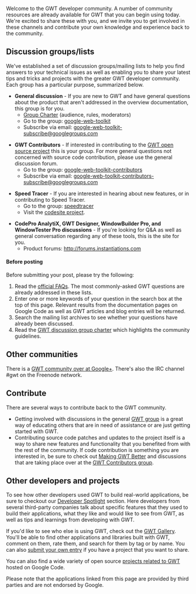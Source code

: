 <p>Welcome to the GWT developer community. A number of community resources are already available for GWT that you can begin using today. We're excited to share these with you, and we invite you to get involved in these channels and contribute your own knowledge and experience back to the community.</p>

<h2>Discussion groups/lists</h2>
<p>We've established a set of discussion groups/mailing lists to help you find answers to your technical issues as well as enabling you to share your latest tips and tricks and projects with the greater GWT developer community. Each group has a particular purpose, summarized below.</p>
<ul>
<p>
  <li>
    <b>General discussion</b> - If you are new to GWT and have general questions about the product that aren't addressed in the overview documentation, this group is for you.
    <ul>
      <li><a href="community-group-charter.html">Group Charter</a> (audience, rules, moderators)</li>
      <li>Go to the group: <a href="http://groups.google.com/group/google-web-toolkit">google-web-toolkit</a></li>
      <li>Subscribe via email: <a href="mailto:google-web-toolkit-subscribe@googlegroups.com">google-web-toolkit-subscribe@googlegroups.com</a></li>
    </ul>
  </li>
  </p>
  <p>
  <li>
    <b>GWT Contributors</b> - If interested in contributing to the <a href="makinggwtbetter.html">GWT open source project</a> this is your group. For more general questions not concerned with source code contribution, please use the general discussion forum.
    <ul>
      <li>Go to the group: <a href="http://groups.google.com/group/google-web-toolkit-contributors">google-web-toolkit-contributors</a></li>
      <li>Subscribe via email: <a href="mailto:google-web-toolkit-contributors-subscribe@googlegroups.com">google-web-toolkit-contributors-subscribe@googlegroups.com</a></li>
    </ul>
  </li>
  </p>
  <p>
  <li>
    <b>Speed Tracer</b> - If you are interested in hearing about new
    features, or in contributing to Speed Tracer.
    <ul>
      <li>Go to the group: <a href="https://groups.google.com/group/speedtracer">speedtracer</a></li>
      <li>Visit
      the <a href="http://code.google.com/p/speedtracer">codesite
      project</a>.</li>
      </ul>
  </li>
  </p>
  <p>
    <li>
    <b>CodePro AnalytiX, GWT Designer, WindowBuilder Pro, and
    WindowTester Pro discussions</b> -  If you're looking for Q&A as
    well as general conversation regarding any of these tools, this is
    the site for you.
    <ul>
      <li>Product forums: <a href="http://forums.instantiations.com
      ">http://forums.instantiations.com</a></li>
      </li>
    </ul>
</p>
</ul>

<h4>Before posting</h4>
<p>Before submitting your post, please try the following:</p>
<ol>
<li>Read the <a href="doc/latest/FAQ.html">official FAQs</a>. The most commonly-asked GWT questions are already addressed in these lists.</li>
<li>Enter one or more keywords of your question in the search box at the top of this page. Relevant results from the documentation pages on Google Code as well as GWT articles and blog entries will be returned. </li>
<li>Search the mailing list archives to see whether your questions have already been discussed.</li>
<li>Read the <a href="http://groups.google.com/group/google-web-toolkit/web/gwt-discussion-group-charter">GWT discussion group charter</a> which highlights the community guidelines.</li>
</ol>

<h2>Other communities</h2>
<p>There is a <a href="https://plus.google.com/u/0/communities/116543000751323604177">GWT community over at Google+</a>. There's also the IRC channel #gwt on the Freenode network.</p>


<h2>Contribute</h2>

<p>There are several ways to contribute back to the GWT community.</p>  
<ul>
  <li>Getting involved with discussions in the general <a href="http://groups.google.com/group/google-web-toolkit">GWT group</a> is a great way of educating others that are in need of assistance or are just getting started with GWT.</li>
  <li>Contributing source code patches and updates to the project itself is a way to share new features and functionality that you benefited from with the rest of the community. If code contribution is something you are interested in, be sure to check out <a href="makinggwtbetter.html">Making GWT Better</a> and discussions that are taking place over at the <a href="http://groups.google.com/group/google-web-toolkit-contributors">GWT Contributors group</a>.</li>
</ul>

<h2>Other developers and projects</h2>

<p>To see how other developers used GWT to build real-world applications, be sure to checkout our <a href="developer_spotlight.html">Developer Spotlight</a> section. Here developers from several third-party companies talk about specific features that they used to build their applications, what they like and would like to see from GWT, as well as tips and learnings from developing with GWT.</p>

<p>If you'd like to see who else is using GWT, check out the <a href="http://gwtgallery.appspot.com">GWT Gallery</a>. You'll be able to find other applications and libraries built with GWT, comment on them, rate them, and search for them by tag or by name. You can also <a href="http://gwtgallery.appspot.com/submit">submit your own entry</a> if you have a project that  you want to share.</p>
<p>You can also find a wide variety of open source <a href="http://code.google.com/hosting/search?q=GWT&btn=Search+Projects"> projects related to GWT</a> hosted on Google Code.</p>
<p>Please note that the applications linked from this page are provided by third parties and are not endorsed by Google.</p>

</div>


